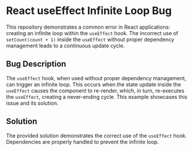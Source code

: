 # React useEffect Infinite Loop Bug

This repository demonstrates a common error in React applications: creating an infinite loop within the `useEffect` hook.  The incorrect use of `setCount(count + 1)` inside the `useEffect` without proper dependency management leads to a continuous update cycle.

## Bug Description
The `useEffect` hook, when used without proper dependency management, can trigger an infinite loop. This occurs when the state update inside the `useEffect` causes the component to re-render, which, in turn, re-executes the `useEffect`, creating a never-ending cycle.  This example showcases this issue and its solution.

## Solution
The provided solution demonstrates the correct use of the `useEffect` hook.  Dependencies are properly handled to prevent the infinite loop.